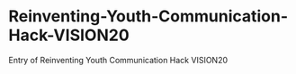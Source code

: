 # Reinventing-Youth-Communication-Hack-VISION20
Entry of Reinventing Youth Communication Hack VISION20 
